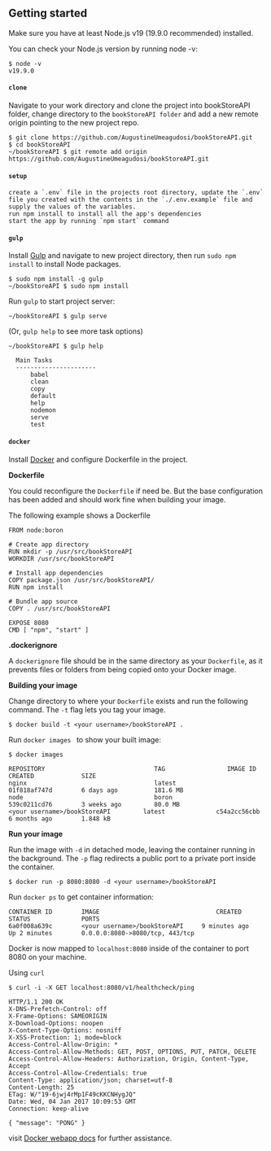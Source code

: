 ## Getting started

Make sure you have at least Node.js v19 (19.9.0 recommended) installed.

You can check your Node.js version by running node -v:

```console
$ node -v
v19.9.0
```

#### `clone`

Navigate to your work directory and clone the project into bookStoreAPI folder, change directory to the `bookStoreAPI folder` and add a new remote origin pointing to the new project repo.

```console
$ git clone https://github.com/AugustineUmeagudosi/bookStoreAPI.git
$ cd bookStoreAPI
~/bookStoreAPI $ git remote add origin https://github.com/AugustineUmeagudosi/bookStoreAPI.git
```

#### `setup`

```
create a `.env` file in the projects root directory, update the `.env` file you created with the contents in the `./.env.example` file and supply the values of the variables.
run npm install to install all the app's dependencies
start the app by running `npm start` command
```

#### `gulp`

Install [Gulp](https://github.com/gulpjs/gulp/blob/master/docs/getting-started.md#getting-started) and navigate to new project directory, then run `sudo npm install` to install Node packages.

```console
$ sudo npm install -g gulp
~/bookStoreAPI $ sudo npm install
```

Run `gulp` to start project server:

```console
~/bookStoreAPI $ gulp serve
```

(Or, `gulp help` to see more task options)

```console
~/bookStoreAPI $ gulp help

  Main Tasks
  ----------------------
      babel
      clean
      copy
      default
      help
      nodemon
      serve
      test
```

#### `docker`

Install [Docker](https://www.docker.com/products/docker#/mac) and configure Dockerfile in the project.

**Dockerfile**

You could reconfigure the `Dockerfile` if need be. But the base configuration has been added and should work fine when building your image.

The following example shows a Dockerfile

```
FROM node:boron

# Create app directory
RUN mkdir -p /usr/src/bookStoreAPI
WORKDIR /usr/src/bookStoreAPI

# Install app dependencies
COPY package.json /usr/src/bookStoreAPI/
RUN npm install

# Bundle app source
COPY . /usr/src/bookStoreAPI

EXPOSE 8080
CMD [ "npm", "start" ]
```

**.dockerignore**

A `dockerignore` file should be in the same directory as your `Dockerfile`, as it prevents files or folders from being copied onto your Docker image.

**Building your image**

Change directory to where your `Dockerfile` exists and run the following command. The `-t` flag lets you tag your image.

```console
$ docker build -t <your username>/bookStoreAPI .
```

Run `docker images ` to show your built image:

```console
$ docker images

REPOSITORY                              TAG                 IMAGE ID            CREATED             SIZE
nginx                                   latest              01f818af747d        6 days ago          181.6 MB
node                                    boron               539c0211cd76        3 weeks ago         80.0 MB
<your username>/bookStoreAPI         latest              c54a2cc56cbb        6 months ago        1.848 kB
```

**Run your image**

Run the image with `-d` in detached mode, leaving the container running in the background. The `-p` flag redirects a public port to a private port inside the container.

```console
$ docker run -p 8080:8080 -d <your username>/bookStoreAPI
```

Run `docker ps` to get container information:

```console
CONTAINER ID        IMAGE                                CREATED             STATUS              PORTS
6a0f008a639c        <your username>/bookStoreAPI     9 minutes ago       Up 2 minutes        0.0.0.0:8080->8080/tcp, 443/tcp
```

Docker is now mapped to `localhost:8080` inside of the container to port 8080 on your machine.

Using `curl`

```console
$ curl -i -X GET localhost:8080/v1/healthcheck/ping

HTTP/1.1 200 OK
X-DNS-Prefetch-Control: off
X-Frame-Options: SAMEORIGIN
X-Download-Options: noopen
X-Content-Type-Options: nosniff
X-XSS-Protection: 1; mode=block
Access-Control-Allow-Origin: *
Access-Control-Allow-Methods: GET, POST, OPTIONS, PUT, PATCH, DELETE
Access-Control-Allow-Headers: Authorization, Origin, Content-Type, Accept
Access-Control-Allow-Credentials: true
Content-Type: application/json; charset=utf-8
Content-Length: 25
ETag: W/"19-6jwj4rMp1F49cKKCNHygJQ"
Date: Wed, 04 Jan 2017 10:09:53 GMT
Connection: keep-alive

{ "message": "PONG" }
```

visit [Docker webapp docs](https://nodejs.org/en/docs/guides/nodejs-docker-webapp/) for further assistance.
